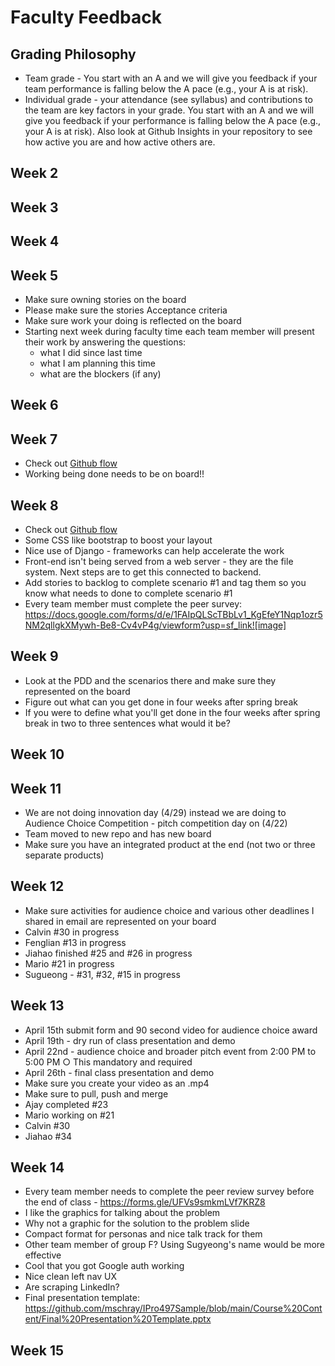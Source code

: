 # Faculty Feedback #

## Grading Philosophy ##
- Team grade - You start with an A and we will give you feedback if your team performance is falling below the A pace (e.g., your A is at risk).
- Individual grade - your attendance (see syllabus) and contributions to the team are key factors in your grade.  You start with an A and we will give you feedback if your performance is falling below the A pace (e.g., your A is at risk).  Also look at Github Insights in your repository to see how active you are and how active others are.

## Week 2 ##

## Week 3 ##

## Week 4 ##

## Week 5 ##
- Make sure owning stories on the board
- Please make sure the stories Acceptance criteria
- Make sure work your doing is reflected on the board
- Starting next week during faculty time each team member will present their work by answering the questions: 
	- what I did since last time
	- what I am planning this time
  - what are the blockers (if any)


## Week 6 ##

## Week 7 ##
- Check out [Github flow](https://docs.github.com/en/get-started/quickstart/github-flow)
- Working being done needs to be on board!!

## Week 8 ##
- Check out [Github flow](https://docs.github.com/en/get-started/quickstart/github-flow) 
- Some CSS like bootstrap to boost your layout
- Nice use of Django - frameworks can help accelerate the work
- Front-end isn't being served from a web server - they are the file system.  Next steps are to get this connected to backend.
- Add stories to backlog to complete scenario #1 and tag them so you know what needs to done to complete scenario #1
- Every team member must complete the peer survey: https://docs.google.com/forms/d/e/1FAIpQLScTBbLv1_KgEfeY1Nqp1ozr5NM2qllgkXMywh-Be8-Cv4vP4g/viewform?usp=sf_link![image]

## Week 9 ##
- Look at the PDD and the scenarios there and make sure they represented on the board 
- Figure out what can you get done in four weeks after spring break
- If you were to define what you'll get done in the  four weeks after spring break in two to three sentences what would it be?

## Week 10 ##

## Week 11 ##
- We are not doing  innovation day (4/29) instead we are doing to Audience Choice Competition - pitch competition day on (4/22)
- Team moved to new repo and has new board
- Make sure you have an integrated product at the end (not two or three separate products)

## Week 12 ##
- Make sure activities for audience choice and various other deadlines I shared in email are represented on your board
- Calvin #30 in progress
- Fenglian #13  in progress
- Jiahao finished #25 and #26  in progress
- Mario #21  in progress
- Sugueong - #31, #32, #15  in progress

## Week 13 ##
- April 15th submit form and 90 second video for audience choice award
- April 19th - dry run of class presentation and demo
- April  22nd - audience choice and broader pitch event from 2:00 PM to 5:00 PM
	○ This mandatory and required
- April 26th - final class presentation and demo
- Make sure you create your video as an .mp4
- Make sure to pull, push and merge
- Ajay completed #23
- Mario working on #21
- Calvin #30
- Jiahao #34

## Week 14 ##
- Every team member needs to complete the peer review survey before the end of class - https://forms.gle/UFVs9smkmLVf7KRZ8
- I like the graphics for talking about the problem
- Why not a graphic for the solution to the problem slide
- Compact format for personas and nice talk track for them
- Other team member of group F?  Using Sugyeong's name would be more effective
- Cool that you got Google auth working
- Nice clean left nav UX
- Are scraping LinkedIn?
- Final presentation template: https://github.com/mschray/IPro497Sample/blob/main/Course%20Content/Final%20Presentation%20Template.pptx

## Week 15 ##
